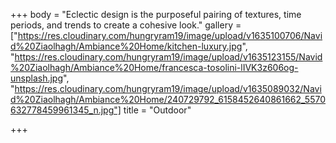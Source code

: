+++
body = "Eclectic design is the purposeful pairing of textures, time periods, and trends to create a cohesive look."
gallery = ["https://res.cloudinary.com/hungryram19/image/upload/v1635100706/Navid%20Ziaolhagh/Ambiance%20Home/kitchen-luxury.jpg", "https://res.cloudinary.com/hungryram19/image/upload/v1635123155/Navid%20Ziaolhagh/Ambiance%20Home/francesca-tosolini-lIVK3z606og-unsplash.jpg", "https://res.cloudinary.com/hungryram19/image/upload/v1635089032/Navid%20Ziaolhagh/Ambiance%20Home/240729792_6158452640861662_5570632778459961345_n.jpg"]
title = "Outdoor"

+++
